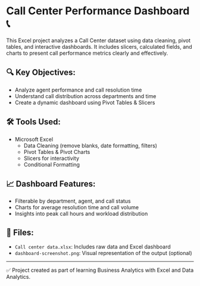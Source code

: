 # Call Center Performance Dashboard 📞

This Excel project analyzes a Call Center dataset using data cleaning, pivot tables, and interactive dashboards. It includes slicers, calculated fields, and charts to present call performance metrics clearly and effectively.

## 🔍 Key Objectives:
- Analyze agent performance and call resolution time
- Understand call distribution across departments and time
- Create a dynamic dashboard using Pivot Tables & Slicers

## 🛠 Tools Used:
- Microsoft Excel
  - Data Cleaning (remove blanks, date formatting, filters)
  - Pivot Tables & Pivot Charts
  - Slicers for interactivity
  - Conditional Formatting

## 📈 Dashboard Features:
- Filterable by department, agent, and call status
- Charts for average resolution time and call volume
- Insights into peak call hours and workload distribution

## 📁 Files:
- `Call center data.xlsx`: Includes raw data and Excel dashboard
- `dashboard-screenshot.png`: Visual representation of the output (optional)

---

✅ Project created as part of learning Business Analytics with Excel and Data Analytics.

